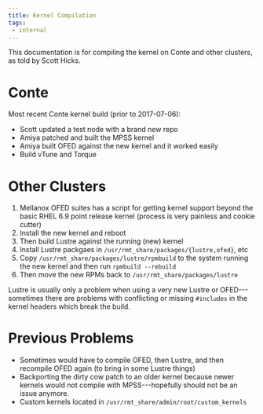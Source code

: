 ```yaml
---
title: Kernel Compilation
tags:
 - internal
---
```


This documentation is for compiling the kernel on Conte and other clusters, as
told by Scott Hicks.

# Conte
Most recent Conte kernel build (prior to 2017-07-06):
* Scott updated a test node with a brand new repo
* Amiya patched and built the MPSS kernel
* Amiya built OFED against the new kernel and it worked easily
* Build vTune and Torque

# Other Clusters
1. Mellanox OFED suites has a script for getting kernel support beyond the basic
   RHEL 6.9 point release kernel (process is very painless and cookie cutter)
2. Install the new kernel and reboot
3. Then build Lustre against the running (new) kernel
4. Install Lustre packgaes in ``/usr/rmt_share/packages/{lustre,ofed}``, etc
5. Copy ``/usr/rmt_share/packages/lustre/rpmbuild`` to the system running the new
   kernel and then run ``rpmbuild --rebuild``
6. Then move the new RPMs back to ``/usr/rmt_share/packages/lustre``

Lustre is usually only a problem when using a very new Lustre or OFED---
sometimes there are problems with conflicting or missing ``#includes`` in the
kernel headers which break the build.

# Previous Problems
* Sometimes would have to compile OFED, then Lustre, and then recompile OFED
  again (to bring in some Lustre things)
* Backporting the dirty cow patch to an older kernel because newer kernels
  would not compile with MPSS---hopefully should not be an issue anymore.
* Custom kernels located in ``/usr/rmt_share/admin/root/custom_kernels``
